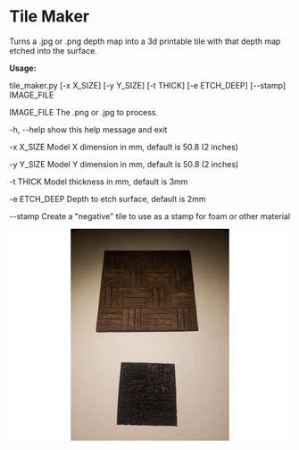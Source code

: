 # Tile Maker
Turns a .jpg or .png depth map into a 3d printable tile with that depth map etched into the surface.

**Usage:**

tile_maker.py [-x X_SIZE] [-y Y_SIZE] [-t THICK] [-e ETCH_DEEP]
                     [--stamp]
                     IMAGE_FILE

IMAGE_FILE    The .png or .jpg to process.

-h, --help    show this help message and exit

-x X_SIZE     Model X dimension in mm, default is 50.8 (2 inches)

-y Y_SIZE     Model Y dimension in mm, default is 50.8 (2 inches)

-t THICK      Model thickness in mm, default is 3mm

-e ETCH_DEEP  Depth to etch surface, default is 2mm

--stamp       Create a "negative" tile to use as a stamp for foam or other material

![Wood planks stamp](https://raw.githubusercontent.com/AlexTheHuman/tile-maker/master/img/stamp_wood.jpg)